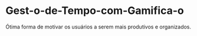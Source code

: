 # Gest-o-de-Tempo-com-Gamifica-o
Ótima forma de motivar os usuários a serem mais produtivos e organizados.
